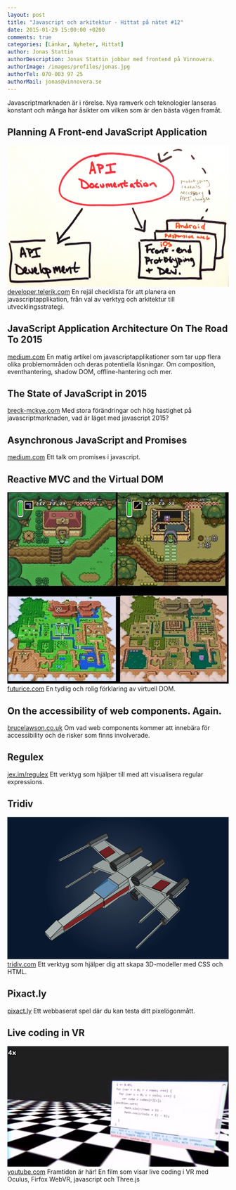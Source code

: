 ```yaml
---
layout: post
title: "Javascript och arkitektur - Hittat på nätet #12"
date: 2015-01-29 15:00:00 +0200
comments: true
categories: [Länkar, Nyheter, Hittat]
author: Jonas Stattin
authorDescription: Jonas Stattin jobbar med frontend på Vinnovera.
authorImage: /images/profiles/jonas.jpg
authorTel: 070-003 97 25
authorMail: jonas@vinnovera.se
---
```


Javascriptmarknaden är i rörelse. Nya ramverk och teknologier lanseras konstant och många har åsikter om vilken som är den bästa vägen framåt.
<!--more-->

## Planning A Front-end JavaScript Application
![Post-it][00]
[developer.telerik.com][0]
En rejäl checklista för att planera en javascriptapplikation, från val av verktyg och arkitektur till utvecklingsstrategi.

## JavaScript Application Architecture On The Road To 2015
[medium.com][1]
En matig artikel om javascriptapplikationer som tar upp flera olika problemområden och deras potentiella lösningar. Om composition, eventhantering, shadow DOM, offline-hantering och mer.

## The State of JavaScript in 2015
[breck-mckye.com][2]
Med stora förändringar och hög hastighet på javascriptmarknaden, vad är läget med javascript 2015?

## Asynchronous JavaScript and Promises
[medium.com][3]
Ett talk om promises i javascript.

## Reactive MVC and the Virtual DOM
![Zelda][01]
[futurice.com][4]
En tydlig och rolig förklaring av virtuell DOM.

## On the accessibility of web components. Again.
[brucelawson.co.uk][5]
Om vad web components kommer att innebära för accessibility och de risker som finns involverade.

## Regulex
[jex.im/regulex][6]
Ett verktyg som hjälper till med att visualisera regular expressions.

## Tridiv
![X-Wing][02]
[tridiv.com][7]
Ett verktyg som hjälper dig att skapa 3D-modeller med CSS och HTML.

## Pixact.ly
[pixact.ly][8]
Ett webbaserat spel där du kan testa ditt pixelögonmått.

## Live coding in VR
![VR Coding][03]
[youtube.com][9]
Framtiden är här! En film som visar live coding i VR med Oculus, Firfox WebVR, javascript och Three.js

[0]: http://developer.telerik.com/featured/planning-front-end-javascript-application/
[1]: https://medium.com/@addyosmani/javascript-application-architecture-on-the-road-to-2015-d8125811101b
[2]: http://www.breck-mckye.com/blog/2014/12/the-state-of-javascript-in-2015/
[3]: https://medium.com/innoarchitech-innovation-architecture-technology/asynchronous-javascript-and-promises-be4efecf247b
[4]: http://futurice.com/blog/reactive-mvc-and-the-virtual-dom/
[5]: http://www.brucelawson.co.uk/2014/on-the-accessibility-of-web-components-again/
[6]: http://jex.im/regulex/#!embed=false&flags=&re=%5E(a%7Cb)*%3F%24
[7]: http://tridiv.com/
[8]: http://pixact.ly/
[9]: https://www.youtube.com/watch?v=db-7J5OaSag

[00]: /images/content/posts/hittat-pa-natet-number-12/postit.jpg
[01]: /images/content/posts/hittat-pa-natet-number-12/zelda.jpg
[02]: /images/content/posts/hittat-pa-natet-number-12/xwing.png
[03]: /images/content/posts/hittat-pa-natet-number-12/vrcoding.png
